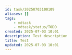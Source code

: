 ```yaml
---
id: task/20250703100109
aliases: []
tags:
    - mdtask
    - mdtask/status/TODO
created: 2025-07-03 10:01
description: Test description
title: Test
updated: 2025-07-03 10:01
---
```


